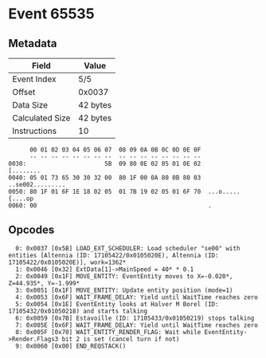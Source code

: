 # Event 65535

## Metadata

| Field           | Value    |
|-----------------|----------|
| Event Index     | 5/5      |
| Offset          | 0x0037   |
| Data Size       | 42 bytes |
| Calculated Size | 42 bytes |
| Instructions    | 10       |

```
      00 01 02 03 04 05 06 07  08 09 0A 0B 0C 0D 0E 0F
      -- -- -- -- -- -- -- --  -- -- -- -- -- -- -- --
0030:                      5B  09 80 0E 02 05 01 0E 02         [........
0040: 05 01 73 65 30 30 32 00  80 1F 00 0A 80 0B 80 03  ..se002.........
0050: 80 1F 01 6F 1E 18 02 05  01 7B 19 02 05 01 6F 70  ...o.....{....op
0060: 00                                                .               
```

## Opcodes

```
  0: 0x0037 [0x5B] LOAD_EXT_SCHEDULER: Load scheduler "se00" with entities [Altennia (ID: 17105422/0x0105020E), Altennia (ID: 17105422/0x0105020E)], work=1362*
  1: 0x0046 [0x32] ExtData[1]->MainSpeed = 40* * 0.1
  2: 0x0049 [0x1F] MOVE_ENTITY: EventEntity moves to X=-0.020*, Z=44.935*, Y=-1.999*
  3: 0x0051 [0x1F] MOVE_ENTITY: Update entity position (mode=1)
  4: 0x0053 [0x6F] WAIT_FRAME_DELAY: Yield until WaitTime reaches zero
  5: 0x0054 [0x1E] EventEntity looks at Halver M Borel (ID: 17105432/0x01050218) and starts talking
  6: 0x0059 [0x7B] Estavoille (ID: 17105433/0x01050219) stops talking
  7: 0x005E [0x6F] WAIT_FRAME_DELAY: Yield until WaitTime reaches zero
  8: 0x005F [0x70] WAIT_ENTITY_RENDER_FLAG: Wait while EventEntity->Render.Flags3 bit 2 is set (cancel turn if not)
  9: 0x0060 [0x00] END_REQSTACK()
```
